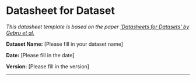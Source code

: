 # Datasheet for Dataset

*This datasheet template is based on the paper ['Datasheets for Datasets' by Gebru et al.](https://arxiv.org/abs/1803.09010)*

**Dataset Name:** [Please fill in your dataset name]

**Date:** [Please fill in the date]

**Version:** [Please fill in the version]

---